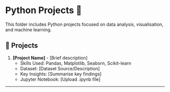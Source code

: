 # Python Projects 🐍

This folder includes Python projects focused on data analysis, visualisation, and machine learning.

## 🔹 Projects
1. **[Project Name]** - [Brief description]
   - Skills Used: Pandas, Matplotlib, Seaborn, Scikit-learn
   - Dataset: [Dataset Source/Description]
   - Key Insights: [Summarise key findings]
   - Jupyter Notebook: [Upload .ipynb file]

---

